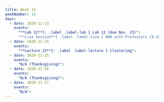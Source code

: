 ```yaml
---
title: Week 14
weekNumber: 14
days:
  - date: 2020-11-23
    events:
      "**Lab 12**{: .label .label-lab } Lab 12 (due Nov. 23)":
      "**Live Session**{ .label .label-live } AMA with Professors (9-10AM PST)"
  - date: 2020-11-24
    events:
      "**Lecture 23**{: .label .label-lecture } Clustering":
  - date: 2020-11-25
    events:
      "N/A (Thanksgiving)":
  - date: 2020-11-26
    events:
      "N/A (Thanksgiving)":
  - date: 2020-11-27
    events:
      "N/A":
---
```

